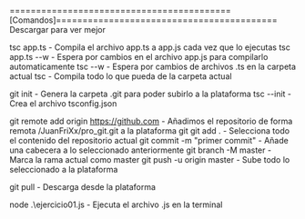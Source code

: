 
==========================================[Comandos]==========================================
Descargar para ver mejor

tsc app.ts      - Compila el archivo app.ts a app.js cada vez que lo ejecutas
tsc app.ts --w  - Espera por cambios en el archivo app.js para compilarlo automaticamente
tsc --w         - Espera por cambios de archivos .ts en la carpeta actual
tsc             - Compila todo lo que pueda de la carpeta actual

git init        - Genera la carpeta .git para poder subirlo a la plataforma
tsc --init      - Crea el archivo tsconfig.json


git remote add origin https://github.com    - Añadimos el repositorio de forma remota
    /JuanFriXx/pro_git.git                  a la plataforma git
git add .                               - Selecciona todo el contenido del repositorio actual
git commit -m "primer commit"           - Añade una cabecera a lo seleccionado anteriormente
git branch -M master                    - Marca la rama actual como master
git push -u origin master               - Sube todo lo seleccionado a la plataforma

git pull                                - Descarga desde la plataforma

node .\ejercicio01.js                   - Ejecuta el archivo .js en la terminal